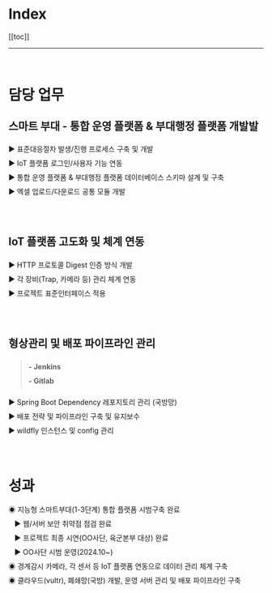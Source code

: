 # Index

[[toc]]

---

<br/>

# 담당 업무

<div class=main-div>

## 스마트 부대 - 통합 운영 플랫폼 & 부대행정 플랫폼 개발발

▶ 표준대응절차 발생/진행 프로세스 구축 및 개발<br/>
▶ IoT 플랫폼 로그인/사용자 기능 연동<br/>
▶ 통합 운영 플랫폼 & 부대행정 플랫폼 데이터베이스 스키마 설계 및 구축<br/>
▶ 엑셀 업로드/다운로드 공통 모듈 개발<br/>

<br/>

## IoT 플랫폼 고도화 및 체계 연동

▶ HTTP 프로토콜 Digest 인증 방식 개발<br/>
▶ 각 장비(Trap, 카메라 등) 관리 체계 연동<br/>
▶ 프로젝트 표준인터페이스 적용<br/>

<br/>

## 형상관리 및 배포 파이프라인 관리

> **- Jenkins**<br/>**- Gitlab**<br/>

▶ Spring Boot Dependency 레포지토리 관리 (국방망)<br/>
▶ 배포 전략 및 파이프라인 구축 및 유지보수<br/>
▶ wildfly 인스턴스 및 config 관리<br/>

<br/>

# 성과

◉ 지능형 스마트부대(1-3단계) 통합 플랫폼 시범구축 완료<br/>
&nbsp;&nbsp; ▶ 웹/서버 보안 취약점 점검 완료<br/>
&nbsp;&nbsp; ▶ 프로젝트 최종 시연(OO사단, 육군본부 대상) 완료<br/>
&nbsp;&nbsp; ▶ OO사단 시범 운영(2024.10~)<br/>
◉ 경계감시 카메라, 각 센서 등 IoT 플랫폼 연동으로 데이터 관리 체계 구축<br/>
◉ 클라우드(vultr), 폐쇄망(국방) 개발, 운영 서버 관리 및 배포 파이프라인 구축<br/>

</div>

<style>
    .main-div {
        line-height: 200%;
    }
</style>
